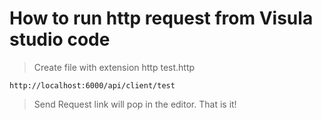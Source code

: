 # How to run http request from Visula studio code 
> Create file with extension http
test.http
```
http://localhost:6000/api/client/test
```
> Send Request link will pop in the editor. That is it!
